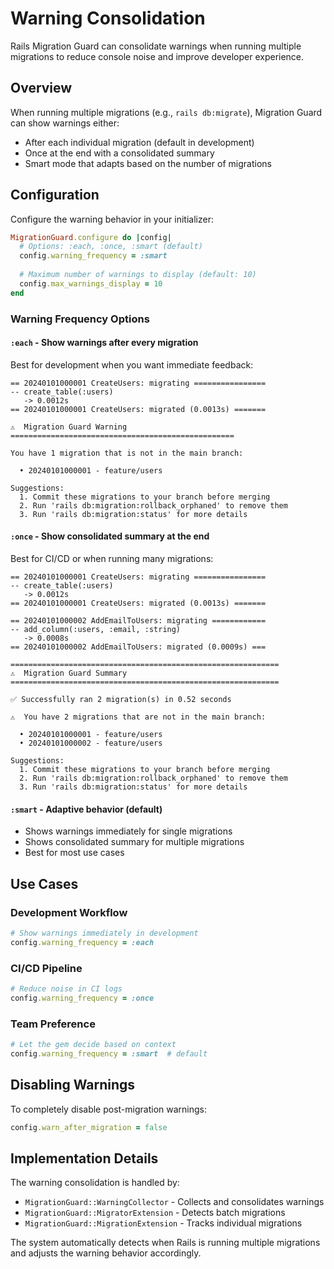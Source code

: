 # Warning Consolidation

Rails Migration Guard can consolidate warnings when running multiple migrations to reduce console noise and improve developer experience.

## Overview

When running multiple migrations (e.g., `rails db:migrate`), Migration Guard can show warnings either:
- After each individual migration (default in development)
- Once at the end with a consolidated summary
- Smart mode that adapts based on the number of migrations

## Configuration

Configure the warning behavior in your initializer:

```ruby
MigrationGuard.configure do |config|
  # Options: :each, :once, :smart (default)
  config.warning_frequency = :smart
  
  # Maximum number of warnings to display (default: 10)
  config.max_warnings_display = 10
end
```

### Warning Frequency Options

#### `:each` - Show warnings after every migration
Best for development when you want immediate feedback:
```
== 20240101000001 CreateUsers: migrating ================
-- create_table(:users)
   -> 0.0012s
== 20240101000001 CreateUsers: migrated (0.0013s) =======

⚠️  Migration Guard Warning
==================================================

You have 1 migration that is not in the main branch:

  • 20240101000001 - feature/users

Suggestions:
  1. Commit these migrations to your branch before merging
  2. Run 'rails db:migration:rollback_orphaned' to remove them
  3. Run 'rails db:migration:status' for more details
```

#### `:once` - Show consolidated summary at the end
Best for CI/CD or when running many migrations:
```
== 20240101000001 CreateUsers: migrating ================
-- create_table(:users)
   -> 0.0012s
== 20240101000001 CreateUsers: migrated (0.0013s) =======

== 20240101000002 AddEmailToUsers: migrating ============
-- add_column(:users, :email, :string)
   -> 0.0008s
== 20240101000002 AddEmailToUsers: migrated (0.0009s) ===

============================================================
⚠️  Migration Guard Summary
============================================================

✅ Successfully ran 2 migration(s) in 0.52 seconds

⚠️  You have 2 migrations that are not in the main branch:

  • 20240101000001 - feature/users
  • 20240101000002 - feature/users

Suggestions:
  1. Commit these migrations to your branch before merging
  2. Run 'rails db:migration:rollback_orphaned' to remove them
  3. Run 'rails db:migration:status' for more details
```

#### `:smart` - Adaptive behavior (default)
- Shows warnings immediately for single migrations
- Shows consolidated summary for multiple migrations
- Best for most use cases

## Use Cases

### Development Workflow
```ruby
# Show warnings immediately in development
config.warning_frequency = :each
```

### CI/CD Pipeline
```ruby
# Reduce noise in CI logs
config.warning_frequency = :once
```

### Team Preference
```ruby
# Let the gem decide based on context
config.warning_frequency = :smart  # default
```

## Disabling Warnings

To completely disable post-migration warnings:
```ruby
config.warn_after_migration = false
```

## Implementation Details

The warning consolidation is handled by:
- `MigrationGuard::WarningCollector` - Collects and consolidates warnings
- `MigrationGuard::MigratorExtension` - Detects batch migrations
- `MigrationGuard::MigrationExtension` - Tracks individual migrations

The system automatically detects when Rails is running multiple migrations and adjusts the warning behavior accordingly.